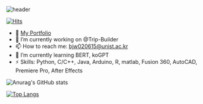 ![header](https://capsule-render.vercel.app/api?type=slice&color=17FCD2&height=150&section=header&text=directorBae's%20hub&rotate=10&fontAlign=70&FontColor=000000&fontAlignY=30&fontSize=60&desc=Hello!&animation=twinkling)

[![Hits](https://hits.seeyoufarm.com/api/count/incr/badge.svg?url=https%3A%2F%2Fgithub.com%2FdirectorBae%2Fhit-counter&count_bg=%2379C83D&title_bg=%23555555&icon=microbit.svg&icon_color=%23FF0000&title=hits&edge_flat=true)](https://hits.seeyoufarm.com)

- 👀 [My Portfolio](https://goldenrod-hugger-507.notion.site/Jeongwon-Bae-s-Portfolio-05cf9e7f8d5b46739ae6f0047d40a7ab)
- 🔭 I’m currently working on @Trip-Builder
- 📫 How to reach me: bjw020615@unist.ac.kr
- 🌱 I’m currently learning BERT, koGPT
- ⚡ Skills: Python, C/C++, Java, Arduino, R, matlab, Fusion 360, AutoCAD, Premiere Pro, After Effects

![Anurag's GitHub stats](https://github-readme-stats.vercel.app/api?username=directorBae&show_icons=true&theme=dracula)

[![Top Langs](https://github-readme-stats.vercel.app/api/top-langs/?username=directorBae&langs_count=8)](https://github.com/directorBae/github-readme-stats)

  
<!--
**directorBae/directorBae** is a ✨ _special_ ✨ repository because its `README.md` (this file) appears on your GitHub profile.

Here are some ideas to get you started:
-->
